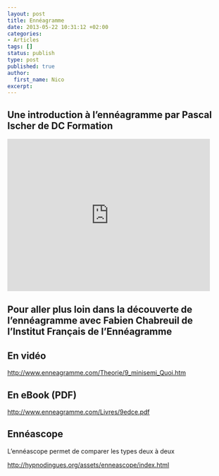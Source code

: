 ```yaml
---
layout: post
title: Ennéagramme
date: 2013-05-22 10:31:12 +02:00
categories:
- Articles
tags: []
status: publish
type: post
published: true
author:
  first_name: Nico
excerpt:
---
```



## Une introduction à l’ennéagramme par Pascal Ischer de DC Formation

<p><iframe width="460" height="345" src="http://www.youtube.com/embed/6skJbYBv_k8" frameborder="0" allowfullscreen></iframe></p>


## Pour aller plus loin dans la découverte de l’ennéagramme avec Fabien Chabreuil de l’Institut Français de l’Ennéagramme

## En vidéo

http://www.enneagramme.com/Theorie/9_minisemi_Quoi.htm

## En eBook (PDF)

<http://www.enneagramme.com/Livres/9edce.pdf>

## Ennéascope

L’ennéascope permet de comparer les types deux à deux

<http://hypnodingues.org/assets/enneascope/index.html>

